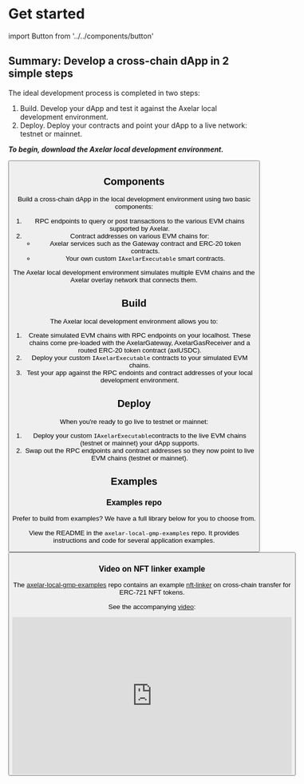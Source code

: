 # Get started

import Button from '../../components/button'

## Summary: Develop a cross-chain dApp in 2 simple steps

The ideal development process is completed in two steps: 

1. Build. Develop your dApp and test it against the Axelar local development environment.
2. Deploy. Deploy your contracts and point your dApp to a live network: testnet or mainnet.

**_To begin, download the Axelar local development environment._**

<Button title="Axelar local development environment" url="https://github.com/axelarnetwork/axelar-local-dev" />

## Components
Build a cross-chain dApp in the local development environment using two basic components:

1. RPC endpoints to query or post transactions to the various EVM chains supported by Axelar.
2. Contract addresses on various EVM chains for:
    - Axelar services such as the Gateway contract and ERC-20 token contracts.
    - Your own custom `IAxelarExecutable` smart contracts.

The Axelar local development environment simulates multiple EVM chains and the Axelar overlay network that connects them. 

## Build

The Axelar local development environment allows you to:

1. Create simulated EVM chains with RPC endpoints on your localhost. These chains come pre-loaded with the AxelarGateway, AxelarGasReceiver and a routed ERC-20 token contract (axlUSDC).
2. Deploy your custom `IAxelarExecutable` contracts to your simulated EVM chains.
3. Test your app against the RPC endoints and contract addresses of your local development environment.

## Deploy

When you're ready to go live to testnet or mainnet: 

1. Deploy your custom `IAxelarExecutable`contracts to the live EVM chains (testnet or mainnet) your dApp supports. 
2. Swap out the RPC endpoints and contract addresses so they now point to live EVM chains (testnet or mainnet).

## Examples

### Examples repo

Prefer to build from examples? We have a full library below for you to choose from.

View the README in the `axelar-local-gmp-examples` repo. It provides instructions and code for several application examples.

<Button title="Examples" url="https://github.com/axelarnetwork/axelar-local-gmp-examples" />

### Video on NFT linker example

The [axelar-local-gmp-examples](https://github.com/axelarnetwork/axelar-local-gmp-examples) repo contains an example [nft-linker](https://github.com/axelarnetwork/axelar-local-gmp-examples/tree/main/examples/nft-linker) on cross-chain transfer for ERC-721 NFT tokens.

See the accompanying [video](https://www.youtube.com/watch?v=pAxuQ7PIl8g):

<iframe width="560" height="315" src="https://www.youtube.com/embed/pAxuQ7PIl8g" title="YouTube video player" frameborder="0" allow="accelerometer; autoplay; clipboard-write; encrypted-media; gyroscope; picture-in-picture" allowfullscreen></iframe>
